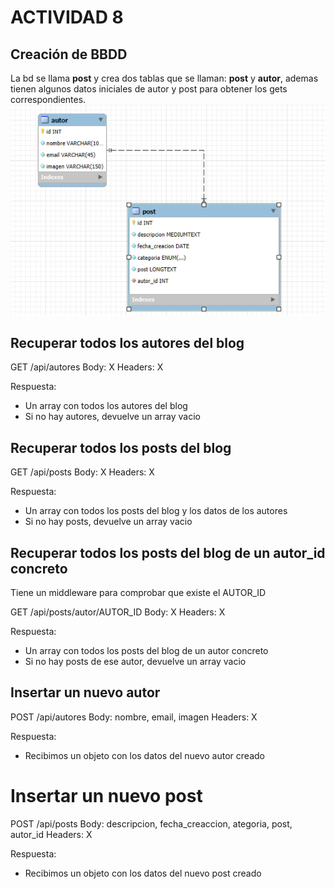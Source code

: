 # ACTIVIDAD 8

## Creación de BBDD

La bd se llama **post** y crea dos tablas que se llaman: **post** y **autor**, ademas tienen algunos datos iniciales de autor y post para obtener los gets correspondientes.
![alt text](image-1.png)

## Recuperar todos los autores del blog

GET /api/autores
Body: X
Headers: X

Respuesta:

- Un array con todos los autores del blog
- Si no hay autores, devuelve un array vacio

## Recuperar todos los posts del blog

GET /api/posts
Body: X
Headers: X

Respuesta:

- Un array con todos los posts del blog y los datos de los autores
- Si no hay posts, devuelve un array vacio

## Recuperar todos los posts del blog de un autor_id concreto

Tiene un middleware para comprobar que existe el AUTOR_ID

GET /api/posts/autor/AUTOR_ID
Body: X
Headers: X

Respuesta:

- Un array con todos los posts del blog de un autor concreto
- Si no hay posts de ese autor, devuelve un array vacio

## Insertar un nuevo autor

POST /api/autores
Body: nombre, email, imagen
Headers: X

Respuesta:

- Recibimos un objeto con los datos del nuevo autor creado

# Insertar un nuevo post

POST /api/posts
Body: descripcion, fecha_creaccion, ategoria, post, autor_id
Headers: X

Respuesta:

- Recibimos un objeto con los datos del nuevo post creado
